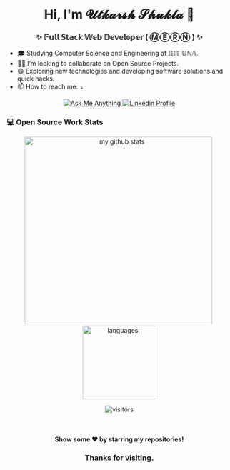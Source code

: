 <h1 align="center"> Hi, I'm 𝓤𝓽𝓴𝓪𝓻𝓼𝓱 𝓢𝓱𝓾𝓴𝓵𝓪 👋 </h1>
<h3 align="center">✨ 𝔽𝕦𝕝𝕝 𝕊𝕥𝕒𝕔𝕜 𝕎𝕖𝕓 𝔻𝕖𝕧𝕖𝕝𝕠𝕡𝕖𝕣 ( ⓂⒺⓇⓃ ) ✨</h3>

- 🎓 Studying Computer Science and Engineering at 𝕀𝕀𝕀𝕋 𝕌ℕ𝔸.<!-- - 🌱 I’m currently learning WebGl & ThreeJs. -->
- 🤝🏻 I’m looking to collaborate on Open Source Projects.
- 😄 Exploring new technologies and developing software solutions and quick hacks.
- 📫 How to reach me: ⤵


<p align="center">
	<a href="mailto:utkarshshukla707@gmail.com">
		<img alt="Ask Me Anything" src="https://img.shields.io/badge/-Ask_me_anything-blueviolet?style=flat&logo=Gmail&logoColor=white&link=mailto:utkarshshukla707@gmail.com" />
	</a>
	<span>  </span>
	<a href="https://www.linkedin.com/in/utkarshprofile/">
		<img alt="Linkedin Profile" src="https://img.shields.io/badge/-Linkedin_Profile-0072b1?style=flat&logo=Linkedin&logoColor=white" />
	</a>
</p>


### 💻 Open Source Work Stats
<p align="center">
<img src="https://github-readme-stats.vercel.app/api?username=Utkarsh-Shukla-Github&show_icons=true&theme=tokyonight&count_private=true" alt="my github stats" width="420"/>&nbsp;
<img src="https://github-readme-stats.vercel.app/api/top-langs/?username=Utkarsh-Shukla-Github&layout=compact&theme=tokyonight&count_private=true" alt="languages" height="165">
</p>

<p align="center">
	<img alt="visitors" src="https://komarev.com/ghpvc/?username=Utkarsh-Shukla-Github&color=8c36db&style=flat&label=visitors" />
</p>

<br>
<h4 align="center">
	Show some ❤️ by starring my repositories!
</h4>
<h3 align="center">
  Thanks for visiting.
</h3>
